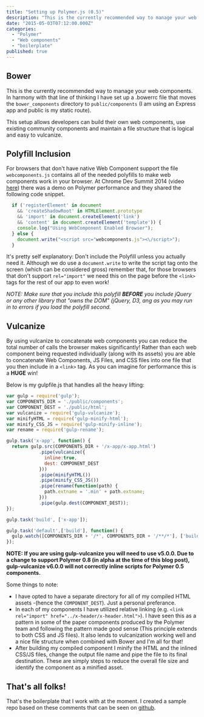 ```yaml
---
title: "Setting up Polymer.js (0.5)"
description: "This is the currently recommended way to manage your web components."
date: "2015-05-03T07:12:00.000Z"
categories: 
  - "Polymer"
  - "Web components"
  - "boilerplate"
published: true
---
```


## Bower
This is the currently recommended way to manage your web components. In harmony with that line of thinking I have set up a .bowerrc file that moves the `bower_components` directory to `public/components` (I am using an Express app and public is my static route).

This setup allows developers can build their own web components, use existing community components and maintain a file structure that is logical and easy to vulcanize. 

## Polyfill Inclusion
For browsers that don't have native Web Component support the file `webcomponents.js` contains all of the needed polyfills to make web components work in your browser. At Chrome Dev Summit 2014 (video [here](https://www.youtube.com/watch?v=kV0hgdMpH28)) there was a demo on Polymer performance and they shared the following code snippet. 

```javascript
  if ('registerElement' in document
    && 'createShadowRoot' in HTMLElement.prototype
    && 'import' in document.createElement('link')
    && 'content' in document.createElement('template')) {
    console.log("Using WebComponent Enabled Browser");
  } else {
    document.write("<script src="webcomponents.js"><\/script>");
  }
```

It's pretty self explanatory: Don't include the Polyfill unless you actually need it. Although we do use a `document.write` to write the script tag onto the screen (which can be considered gross) remember that, for those browsers that don't support `rel="import"` we need this on the page before the `<link>` tags for the rest of our app to even work!

*NOTE: Make sure that you include this polyfill **BEFORE** you include jQuery or any other library that "owns the DOM" (jQuery, D3, ang as you may run in to errors if you load the polyfill second.*

## Vulcanize
By using vulcanize to concatenate web components you can reduce the total number of calls the browser makes significantly! Rather than each web component being requested individually (along with its assets) you are able to concatenate Web Components, JS Files, and CSS files into one file that you then include in a `<link>` tag. As you can imagine for performance this is a **HUGE** win!

Below is my gulpfile.js that handles all the heavy lifting:

```javascript
var gulp = require('gulp');
var COMPONENTS_DIR = './public/components';
var COMPONENT_DEST = './public/html';
var vulcanize = require('gulp-vulcanize');
var minifyHTML = require('gulp-minify-html');
var minify_CSS_JS = require('gulp-minify-inline');
var rename = require('gulp-rename');

gulp.task('x-app', function() {
  return gulp.src(COMPONENTS_DIR + '/x-app/x-app.html')
            .pipe(vulcanize({
              inline:true,
              dest: COMPONENT_DEST
            }))
            .pipe(minifyHTML())
            .pipe(minify_CSS_JS())
            .pipe(rename(function(path) {
              path.extname = '.min' + path.extname;
            }))
            .pipe(gulp.dest(COMPONENT_DEST));
});

gulp.task('build', ['x-app']);

gulp.task('default',['build'], function() {
  gulp.watch([COMPONENTS_DIR + '/*', COMPONENTS_DIR + '/**/*'], ['build']);
});
```

**NOTE: If you are using gulp-vulcanize you will need to use v5.0.0. Due to a change to support Polymer 0.8 (in alpha at the time of this blog post), gulp-vulcanize v6.0.0 will not correctly inline scripts for Polymer 0.5 components.** 

Some things to note:

- I have opted to have a separate directory for all of my compiled HTML assets -(hence the `COMPONENT_DEST`). Just a personal preferance.
- In each of my components I have utilized relative linking (e.g. `<link rel="import" href="../x-header/x-header.html">`). I have seen this as a pattern in some of the paper components produced by the Polymer team and following the pattern made good sense (This principle extends to both CSS and JS files). It also lends to vulcanization working well and a nice file structure when combined with Bower and I'm all for that!
- After building my compiled component I minify the HTML and the inlined CSS/JS files, change the output file name and pipe the file to its final destination. These are simply steps to reduce the overall file size and identify the component as a minified asset.

## That's all folks!
That's the boilerplate that I work with at the moment. I created a sample repo based on these comments that can be seen on [github](https://github.com/jshcrowthe/polymer-express-boilerplate).
